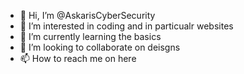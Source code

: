 - 👋 Hi, I’m @AskarisCyberSecurity
- 👀 I’m interested in coding and in particualr websites 
- 🌱 I’m currently learning the basics 
- 💞️ I’m looking to collaborate on deisgns 
- 📫 How to reach me on here

<!---
AskarisCyberSecurity/AskarisCyberSecurity is a ✨ special ✨ repository because its `README.md` (this file) appears on your GitHub profile.
You can click the Preview link to take a look at your changes.
--->
